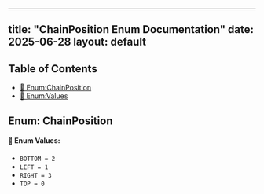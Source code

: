 <!-- Formatted by A³BS formatter.py -->
<!-- Generated by A³BS document.py -->
---
title: "ChainPosition Enum Documentation"
date: 2025-06-28
layout: default
---

## Table of Contents
- [🔧 Enum:ChainPosition](#enum-chainposition)
- [🔧 Enum:Values](#enum-values)
## Enum: ChainPosition
#### 📝 Enum Values:
<a name="enum-values"></a>
  - `BOTTOM = 2`
  - `LEFT = 1`
  - `RIGHT = 3`
  - `TOP = 0`